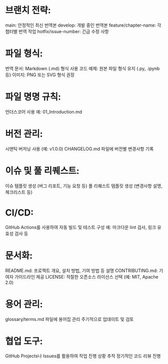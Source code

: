 # 브랜치 전략:

main: 안정적인 최신 번역본
develop: 개발 중인 번역본
feature/chapter-name: 각 챕터별 번역 작업
hotfix/issue-number: 긴급 수정 사항

# 파일 형식:
번역 문서: Markdown (.md) 형식 사용
코드 예제: 원본 파일 형식 유지 (.py, .ipynb 등)
이미지: PNG 또는 SVG 형식 권장

# 파일 명명 규칙:
언더스코어 사용
예: 01_Introduction.md

# 버전 관리:
시맨틱 버저닝 사용 (예: v1.0.0)
CHANGELOG.md 파일에 버전별 변경사항 기록

# 이슈 및 풀 리퀘스트:
이슈 템플릿 생성 (버그 리포트, 기능 요청 등)
풀 리퀘스트 템플릿 생성 (변경사항 설명, 체크리스트 등)

# CI/CD:
GitHub Actions를 사용하여 자동 빌드 및 테스트 구성
예: 마크다운 lint 검사, 링크 유효성 검사 등

# 문서화:
README.md: 프로젝트 개요, 설치 방법, 기여 방법 등 설명
CONTRIBUTING.md: 기여자 가이드라인 제공
LICENSE: 적절한 오픈소스 라이선스 선택 (예: MIT, Apache 2.0)

# 용어 관리:
glossary/terms.md 파일에 용어집 관리
주기적으로 업데이트 및 검토


# 협업 도구:
GitHub Projects나 Issues를 활용하여 작업 진행 상황 추적
정기적인 코드 리뷰 진행